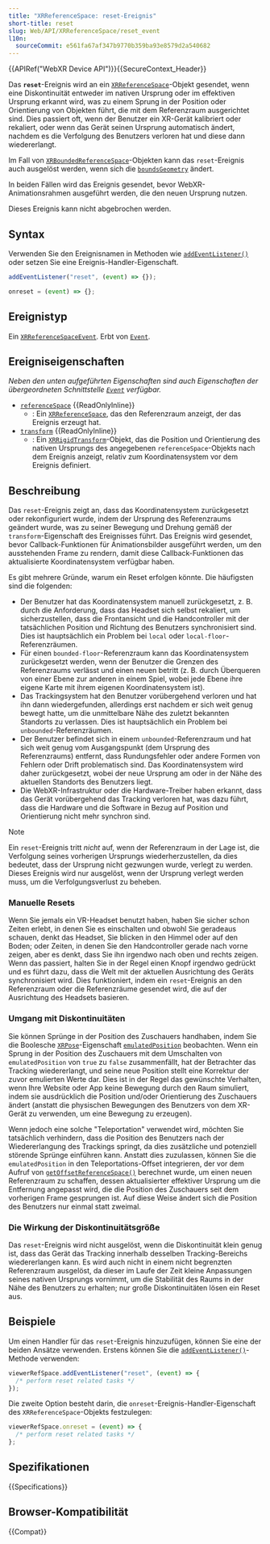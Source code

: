 ```yaml
---
title: "XRReferenceSpace: reset-Ereignis"
short-title: reset
slug: Web/API/XRReferenceSpace/reset_event
l10n:
  sourceCommit: e561fa67af347b9770b359ba93e8579d2a540682
---
```


{{APIRef("WebXR Device API")}}{{SecureContext_Header}}

Das **`reset`**-Ereignis wird an ein [`XRReferenceSpace`](/de/docs/Web/API/XRReferenceSpace)-Objekt gesendet, wenn eine Diskontinuität entweder im nativen Ursprung oder im effektiven Ursprung erkannt wird, was zu einem Sprung in der Position oder Orientierung von Objekten führt, die mit dem Referenzraum ausgerichtet sind. Dies passiert oft, wenn der Benutzer ein XR-Gerät kalibriert oder rekaliert, oder wenn das Gerät seinen Ursprung automatisch ändert, nachdem es die Verfolgung des Benutzers verloren hat und diese dann wiedererlangt.

Im Fall von [`XRBoundedReferenceSpace`](/de/docs/Web/API/XRBoundedReferenceSpace)-Objekten kann das `reset`-Ereignis auch ausgelöst werden, wenn sich die [`boundsGeometry`](/de/docs/Web/API/XRBoundedReferenceSpace/boundsGeometry) ändert.

In beiden Fällen wird das Ereignis gesendet, bevor WebXR-Animationsrahmen ausgeführt werden, die den neuen Ursprung nutzen.

Dieses Ereignis kann nicht abgebrochen werden.

## Syntax

Verwenden Sie den Ereignisnamen in Methoden wie [`addEventListener()`](/de/docs/Web/API/EventTarget/addEventListener) oder setzen Sie eine Ereignis-Handler-Eigenschaft.

```js
addEventListener("reset", (event) => {});

onreset = (event) => {};
```

## Ereignistyp

Ein [`XRReferenceSpaceEvent`](/de/docs/Web/API/XRReferenceSpaceEvent). Erbt von [`Event`](/de/docs/Web/API/Event).

## Ereigniseigenschaften

_Neben den unten aufgeführten Eigenschaften sind auch Eigenschaften der übergeordneten Schnittstelle [`Event`](/de/docs/Web/API/Event) verfügbar._

- [`referenceSpace`](/de/docs/Web/API/XRReferenceSpaceEvent/referenceSpace) {{ReadOnlyInline}}
  - : Ein [`XRReferenceSpace`](/de/docs/Web/API/XRReferenceSpace), das den Referenzraum anzeigt, der das Ereignis erzeugt hat.
- [`transform`](/de/docs/Web/API/XRReferenceSpaceEvent/transform) {{ReadOnlyInline}}
  - : Ein [`XRRigidTransform`](/de/docs/Web/API/XRRigidTransform)-Objekt, das die Position und Orientierung des nativen Ursprungs des angegebenen `referenceSpace`-Objekts nach dem Ereignis anzeigt, relativ zum Koordinatensystem vor dem Ereignis definiert.

## Beschreibung

Das `reset`-Ereignis zeigt an, dass das Koordinatensystem zurückgesetzt oder rekonfiguriert wurde, indem der Ursprung des Referenzraums geändert wurde, was zu seiner Bewegung und Drehung gemäß der `transform`-Eigenschaft des Ereignisses führt. Das Ereignis wird gesendet, bevor Callback-Funktionen für Animationsbilder ausgeführt werden, um den ausstehenden Frame zu rendern, damit diese Callback-Funktionen das aktualisierte Koordinatensystem verfügbar haben.

Es gibt mehrere Gründe, warum ein Reset erfolgen könnte. Die häufigsten sind die folgenden:

- Der Benutzer hat das Koordinatensystem manuell zurückgesetzt, z. B. durch die Anforderung, dass das Headset sich selbst rekaliert, um sicherzustellen, dass die Frontansicht und die Handcontroller mit der tatsächlichen Position und Richtung des Benutzers synchronisiert sind. Dies ist hauptsächlich ein Problem bei `local` oder `local-floor`-Referenzräumen.
- Für einen `bounded-floor`-Referenzraum kann das Koordinatensystem zurückgesetzt werden, wenn der Benutzer die Grenzen des Referenzraums verlässt und einen neuen betritt (z. B. durch Überqueren von einer Ebene zur anderen in einem Spiel, wobei jede Ebene ihre eigene Karte mit ihrem eigenen Koordinatensystem ist).
- Das Trackingsystem hat den Benutzer vorübergehend verloren und hat ihn dann wiedergefunden, allerdings erst nachdem er sich weit genug bewegt hatte, um die unmittelbare Nähe des zuletzt bekannten Standorts zu verlassen. Dies ist hauptsächlich ein Problem bei `unbounded`-Referenzräumen.
- Der Benutzer befindet sich in einem `unbounded`-Referenzraum und hat sich weit genug vom Ausgangspunkt (dem Ursprung des Referenzraums) entfernt, dass Rundungsfehler oder andere Formen von Fehlern oder Drift problematisch sind. Das Koordinatensystem wird daher zurückgesetzt, wobei der neue Ursprung am oder in der Nähe des aktuellen Standorts des Benutzers liegt.
- Die WebXR-Infrastruktur oder die Hardware-Treiber haben erkannt, dass das Gerät vorübergehend das Tracking verloren hat, was dazu führt, dass die Hardware und die Software in Bezug auf Position und Orientierung nicht mehr synchron sind.

> [!NOTE]
> Ein `reset`-Ereignis tritt _nicht_ auf, wenn der Referenzraum in der Lage ist, die Verfolgung seines vorherigen Ursprungs wiederherzustellen, da dies bedeutet, dass der Ursprung nicht gezwungen wurde, verlegt zu werden. Dieses Ereignis wird nur ausgelöst, wenn der Ursprung verlegt werden muss, um die Verfolgungsverlust zu beheben.

### Manuelle Resets

Wenn Sie jemals ein VR-Headset benutzt haben, haben Sie sicher schon Zeiten erlebt, in denen Sie es einschalten und obwohl Sie geradeaus schauen, denkt das Headset, Sie blicken in den Himmel oder auf den Boden; oder Zeiten, in denen Sie den Handcontroller gerade nach vorne zeigen, aber es denkt, dass Sie ihn irgendwo nach oben und rechts zeigen. Wenn das passiert, halten Sie in der Regel einen Knopf irgendwo gedrückt und es führt dazu, dass die Welt mit der aktuellen Ausrichtung des Geräts synchronisiert wird. Dies funktioniert, indem ein `reset`-Ereignis an den Referenzraum oder die Referenzräume gesendet wird, die auf der Ausrichtung des Headsets basieren.

### Umgang mit Diskontinuitäten

Sie können Sprünge in der Position des Zuschauers handhaben, indem Sie die Boolesche [`XRPose`](/de/docs/Web/API/XRPose)-Eigenschaft [`emulatedPosition`](/de/docs/Web/API/XRPose/emulatedPosition) beobachten. Wenn ein Sprung in der Position des Zuschauers mit dem Umschalten von `emulatedPosition` von `true` zu `false` zusammenfällt, hat der Betrachter das Tracking wiedererlangt, und seine neue Position stellt eine Korrektur der zuvor emulierten Werte dar. Dies ist in der Regel das gewünschte Verhalten, wenn Ihre Website oder App keine Bewegung durch den Raum simuliert, indem sie ausdrücklich die Position und/oder Orientierung des Zuschauers ändert (anstatt die physischen Bewegungen des Benutzers von dem XR-Gerät zu verwenden, um eine Bewegung zu erzeugen).

Wenn jedoch eine solche "Teleportation" verwendet wird, möchten Sie tatsächlich verhindern, dass die Position des Benutzers nach der Wiedererlangung des Trackings springt, da dies zusätzliche und potenziell störende Sprünge einführen kann. Anstatt dies zuzulassen, können Sie die `emulatedPosition` in den Teleportations-Offset integrieren, der vor dem Aufruf von [`getOffsetReferenceSpace()`](/de/docs/Web/API/XRReferenceSpace/getOffsetReferenceSpace) berechnet wurde, um einen neuen Referenzraum zu schaffen, dessen aktualisierter effektiver Ursprung um die Entfernung angepasst wird, die die Position des Zuschauers seit dem vorherigen Frame gesprungen ist. Auf diese Weise ändert sich die Position des Benutzers nur einmal statt zweimal.

### Die Wirkung der Diskontinuitätsgröße

Das `reset`-Ereignis wird nicht ausgelöst, wenn die Diskontinuität klein genug ist, dass das Gerät das Tracking innerhalb desselben Tracking-Bereichs wiedererlangen kann. Es wird auch nicht in einem nicht begrenzten Referenzraum ausgelöst, da dieser im Laufe der Zeit kleine Anpassungen seines nativen Ursprungs vornimmt, um die Stabilität des Raums in der Nähe des Benutzers zu erhalten; nur große Diskontinuitäten lösen ein Reset aus.

## Beispiele

Um einen Handler für das `reset`-Ereignis hinzuzufügen, können Sie eine der beiden Ansätze verwenden. Erstens können Sie die [`addEventListener()`](/de/docs/Web/API/EventTarget/addEventListener)-Methode verwenden:

```js
viewerRefSpace.addEventListener("reset", (event) => {
  /* perform reset related tasks */
});
```

Die zweite Option besteht darin, die `onreset`-Ereignis-Handler-Eigenschaft des `XRReferenceSpace`-Objekts festzulegen:

```js
viewerRefSpace.onreset = (event) => {
  /* perform reset related tasks */
};
```

## Spezifikationen

{{Specifications}}

## Browser-Kompatibilität

{{Compat}}
